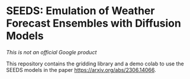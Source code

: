 # SEEDS: Emulation of Weather Forecast Ensembles with Diffusion Models

*This is not an official Google product*

This repository contains the gridding library and a demo colab to use the SEEDS
models in the paper https://arxiv.org/abs/2306.14066.